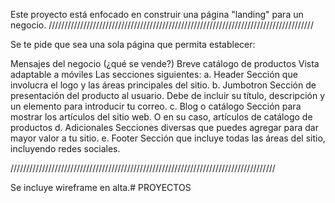 Este proyecto está enfocado en construir una página "landing" para un negocio.
////////////////////////////////////////////////////////////////////////////////////

Se te pide que sea una sola página que permita establecer:

Mensajes del negocio (¿qué se vende?)
Breve catálogo de productos
Vista adaptable a móviles
Las secciones siguientes:
        a. Header Sección que involucra el logo y las áreas principales del sitio.
        b. Jumbotron Sección de presentación del producto al usuario. Debe de incluir su título, descripción y un elemento para introducir tu correo.
        c. Blog o catálogo Sección para mostrar los artículos del sitio web. O en su caso, artículos de catálogo de productos
        d. Adicionales Secciones diversas que puedes agregar para dar mayor valor a tu sitio.
        e. Footer Sección que incluye todas las áreas del sitio, incluyendo redes sociales.

////////////////////////////////////////////////////////////////////////////////////

Se incluye wireframe en alta.# PROYECTOS
